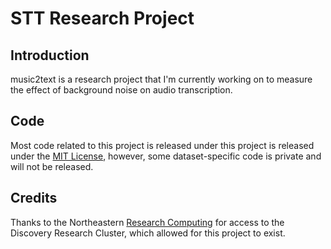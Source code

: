 # STT Research Project

## Introduction

music2text is a research project that I'm currently working on to measure the effect of background noise on audio transcription. 

## Code

Most code related to this project is released under this project is released under the [MIT License](https://github.com/Ryan5453/music2text), however, some dataset-specific code is private and will not be released.

## Credits

Thanks to the Northeastern [Research Computing](https://rc.northeastern.edu/) for access to the Discovery Research Cluster, which allowed for this project to exist.